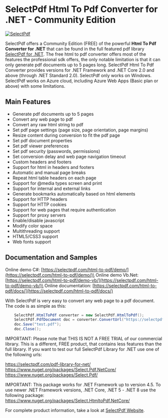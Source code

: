 # SelectPdf Html To Pdf Converter for .NET - Community Edition

[![SelectPdf](https://avatars.githubusercontent.com/u/11090785?v=4)](https://selectpdf.com)

SelectPdf offers a Community Edition (FREE) of the powerful **Html To Pdf Converter for .NET** that can be found in the full featured 
pdf library [SelectPdf for .NET](https://selectpdf.com/pdf-library-for-net/). The free html to pdf converter offers most of the features the professional 
sdk offers, the only notable limitation is that it can only generate pdf documents up to 5 pages long. 
SelectPdf Html To Pdf Converter provides versions for .NET Framework and .NET Core 2.0 and above (through .NET Standard 2.0). 
SelectPdf only works on Windows. SelectPdf works on Azure cloud, including Azure Web Apps (Basic plan or above) with some limitations.

## Main Features

* Generate pdf documents up to 5 pages
* Convert any web page to pdf
* Convert any raw html string to pdf
* Set pdf page settings (page size, page orientation, page margins)
* Resize content during conversion to fit the pdf page
* Set pdf document properties
* Set pdf viewer preferences
* Set pdf security (passwords, permissions)
* Set conversion delay and web page navigation timeout
* Custom headers and footers
* Support for html in headers and footers
* Automatic and manual page breaks
* Repeat html table headers on each page
* Support for @media types screen and print
* Support for internal and external links
* Generate bookmarks automatically based on html elements
* Support for HTTP headers
* Support for HTTP cookies
* Support for web pages that require authentication
* Support for proxy servers
* Enable/disable javascript
* Modify color space
* Multithreading support
* HTML5/CSS3 support
* Web fonts support

## Documentation and Samples

Online demo C#: [https://selectpdf.com/html-to-pdf/demo/](https://selectpdf.com/html-to-pdf/demo/)\
Online demo Vb.Net: [https://selectpdf.com/html-to-pdf/demo-vb/](https://selectpdf.com/html-to-pdf/demo-vb/)\
Online documentation: [https://selectpdf.com/html-to-pdf/docs/](https://selectpdf.com/html-to-pdf/docs/)


With SelectPdf is very easy to convert any web page to a pdf document. The code is as simple as this:

```csharp
    SelectPdf.HtmlToPdf converter = new SelectPdf.HtmlToPdf();
    SelectPdf.PdfDocument doc = converter.ConvertUrl("https://selectpdf.com");
    doc.Save("test.pdf");
    doc.Close();
```

IMPORTANT: Please note that THIS IS NOT A FREE TRIAL of our commercial library. This is a different, FREE product, that contains less features than the full library. 
If you want to test our full SelectPdf Library for .NET use one of the following urls:

https://selectpdf.com/pdf-library-for-net/ \
https://www.nuget.org/packages/Select.Pdf.NetCore/ \
https://www.nuget.org/packages/Select.Pdf/

IMPORTANT: This package works for .NET Framework up to version 4.5. To use newer .NET Framework versions, .NET Core, .NET 5 - .NET 8 use the following package:
https://www.nuget.org/packages/Select.HtmltoPdf.NetCore/

For complete product information, take a look at [SelectPdf Website](https://selectpdf.com).

